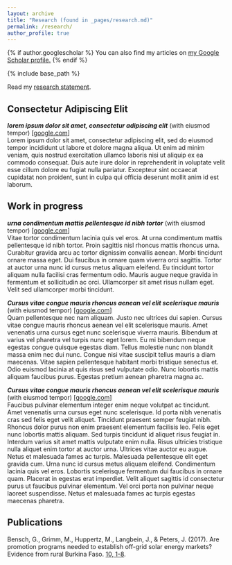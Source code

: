```yaml
---
layout: archive
title: "Research (found in _pages/research.md)"
permalink: /research/
author_profile: true
---
```


{% if author.googlescholar %}
You can also find my articles on <u><a href="{{author.googlescholar}}">my Google Scholar profile</a>.</u>
{% endif %}

{% include base_path %}

Read my [research statement](/files/paper1.pdf).

## Consectetur Adipiscing Elit

***lorem ipsum dolor sit amet, consectetur adipiscing elit*** (with eiusmod tempor) [[google.com](https://google.com)]\
Lorem ipsum dolor sit amet, consectetur adipiscing elit, sed do eiusmod tempor incididunt ut labore et dolore magna aliqua. Ut enim ad minim veniam, quis nostrud exercitation ullamco laboris nisi ut aliquip ex ea commodo consequat. Duis aute irure dolor in reprehenderit in voluptate velit esse cillum dolore eu fugiat nulla pariatur. Excepteur sint occaecat cupidatat non proident, sunt in culpa qui officia deserunt mollit anim id est laborum.

## Work in progress

***urna condimentum mattis pellentesque id nibh tortor*** (with eiusmod tempor) [[google.com](https://google.com)]\
Vitae tortor condimentum lacinia quis vel eros. At urna condimentum mattis pellentesque id nibh tortor. Proin sagittis nisl rhoncus mattis rhoncus urna. Curabitur gravida arcu ac tortor dignissim convallis aenean. Morbi tincidunt ornare massa eget. Dui faucibus in ornare quam viverra orci sagittis. Tortor at auctor urna nunc id cursus metus aliquam eleifend. Eu tincidunt tortor aliquam nulla facilisi cras fermentum odio. Mauris augue neque gravida in fermentum et sollicitudin ac orci. Ullamcorper sit amet risus nullam eget. Velit sed ullamcorper morbi tincidunt.

***Cursus vitae congue mauris rhoncus aenean vel elit scelerisque mauris*** (with eiusmod tempor) [[google.com](https://google.com)]\
Quam pellentesque nec nam aliquam. Justo nec ultrices dui sapien. Cursus vitae congue mauris rhoncus aenean vel elit scelerisque mauris. Amet venenatis urna cursus eget nunc scelerisque viverra mauris. Bibendum at varius vel pharetra vel turpis nunc eget lorem. Eu mi bibendum neque egestas congue quisque egestas diam. Tellus molestie nunc non blandit massa enim nec dui nunc. Congue nisi vitae suscipit tellus mauris a diam maecenas. Vitae sapien pellentesque habitant morbi tristique senectus et. Odio euismod lacinia at quis risus sed vulputate odio. Nunc lobortis mattis aliquam faucibus purus. Egestas pretium aenean pharetra magna ac.

***Cursus vitae congue mauris rhoncus aenean vel elit scelerisque mauris*** (with eiusmod tempor) [[google.com](https://google.com)]\
Faucibus pulvinar elementum integer enim neque volutpat ac tincidunt. Amet venenatis urna cursus eget nunc scelerisque. Id porta nibh venenatis cras sed felis eget velit aliquet. Tincidunt praesent semper feugiat nibh. Rhoncus dolor purus non enim praesent elementum facilisis leo. Felis eget nunc lobortis mattis aliquam. Sed turpis tincidunt id aliquet risus feugiat in. Interdum varius sit amet mattis vulputate enim nulla. Risus ultricies tristique nulla aliquet enim tortor at auctor urna. Ultrices vitae auctor eu augue. Netus et malesuada fames ac turpis. Malesuada pellentesque elit eget gravida cum. Urna nunc id cursus metus aliquam eleifend. Condimentum lacinia quis vel eros. Lobortis scelerisque fermentum dui faucibus in ornare quam. Placerat in egestas erat imperdiet. Velit aliquet sagittis id consectetur purus ut faucibus pulvinar elementum. Vel orci porta non pulvinar neque laoreet suspendisse. Netus et malesuada fames ac turpis egestas maecenas pharetra.

## Publications
Bensch, G., Grimm, M., Huppertz, M., Langbein, J., & Peters, J. (2017). Are promotion programs needed to establish off-grid solar energy markets? Evidence from rural Burkina Faso. [10, 1-8](https://google.com).